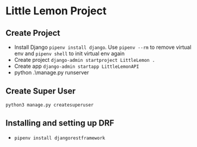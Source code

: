 # Little Lemon Project

## Create Project

- Install Django `pipenv install django`. Use `pipenv --rm` to remove virtual env and `pipenv shell` to init virtual env again
- Create project `django-admin startproject LittleLemon .`
- Create app `django-admin startapp LittleLemonAPI`
- python .\manage.py runserver

## Create Super User

```
python3 manage.py createsuperuser
```

## Installing and setting up DRF

- `pipenv install djangorestframework`
